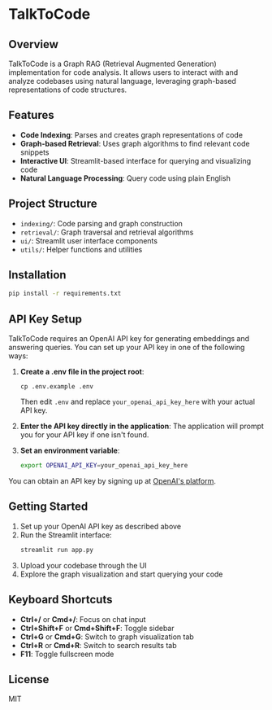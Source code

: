 # TalkToCode

## Overview
TalkToCode is a Graph RAG (Retrieval Augmented Generation) implementation for code analysis. It allows users to interact with and analyze codebases using natural language, leveraging graph-based representations of code structures.

## Features
- **Code Indexing**: Parses and creates graph representations of code
- **Graph-based Retrieval**: Uses graph algorithms to find relevant code snippets
- **Interactive UI**: Streamlit-based interface for querying and visualizing code
- **Natural Language Processing**: Query code using plain English

## Project Structure
- `indexing/`: Code parsing and graph construction
- `retrieval/`: Graph traversal and retrieval algorithms
- `ui/`: Streamlit user interface components
- `utils/`: Helper functions and utilities

## Installation
```bash
pip install -r requirements.txt
```

## API Key Setup
TalkToCode requires an OpenAI API key for generating embeddings and answering queries. You can set up your API key in one of the following ways:

1. **Create a .env file in the project root**:
   ```
   cp .env.example .env
   ```
   Then edit `.env` and replace `your_openai_api_key_here` with your actual API key.

2. **Enter the API key directly in the application**:
   The application will prompt you for your API key if one isn't found.

3. **Set an environment variable**:
   ```bash
   export OPENAI_API_KEY=your_openai_api_key_here
   ```

You can obtain an API key by signing up at [OpenAI's platform](https://platform.openai.com/api-keys).

## Getting Started
1. Set up your OpenAI API key as described above
2. Run the Streamlit interface:
   ```bash
   streamlit run app.py
   ```
3. Upload your codebase through the UI
4. Explore the graph visualization and start querying your code

## Keyboard Shortcuts
- **Ctrl+/** or **Cmd+/**: Focus on chat input
- **Ctrl+Shift+F** or **Cmd+Shift+F**: Toggle sidebar
- **Ctrl+G** or **Cmd+G**: Switch to graph visualization tab
- **Ctrl+R** or **Cmd+R**: Switch to search results tab
- **F11**: Toggle fullscreen mode

## License
MIT 